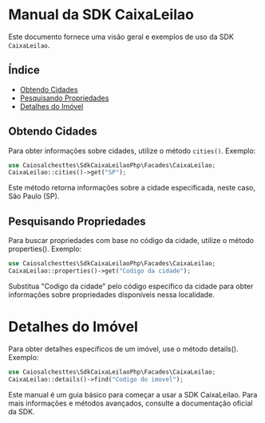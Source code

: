 # Manual da SDK CaixaLeilao

Este documento fornece uma visão geral e exemplos de uso da SDK `CaixaLeilao`.

## Índice

- [Obtendo Cidades](#obtendo-cidades)
- [Pesquisando Propriedades](#pesquisando-propriedades)
- [Detalhes do Imóvel](#detalhes-do-imóvel)

## Obtendo Cidades

Para obter informações sobre cidades, utilize o método `cities()`. Exemplo:

```php
use Caiosalchesttes\SdkCaixaLeilaoPhp\Facades\CaixaLeilao;
CaixaLeilao::cities()->get("SP");
```

Este método retorna informações sobre a cidade especificada, neste caso, São Paulo (SP).
 
## Pesquisando Propriedades
Para buscar propriedades com base no código da cidade, utilize o método properties(). Exemplo:

```php
use Caiosalchesttes\SdkCaixaLeilaoPhp\Facades\CaixaLeilao;
CaixaLeilao::properties()->get("Codigo da cidade");
```

Substitua "Codigo da cidade" pelo código específico da cidade para obter informações sobre propriedades disponíveis nessa localidade.

# Detalhes do Imóvel

Para obter detalhes específicos de um imóvel, use o método details(). Exemplo:

```php
use Caiosalchesttes\SdkCaixaLeilaoPhp\Facades\CaixaLeilao;
CaixaLeilao::details()->find("Codigo do imovel");
```

Este manual é um guia básico para começar a usar a SDK CaixaLeilao. Para mais informações e métodos avançados, consulte a documentação oficial da SDK.
